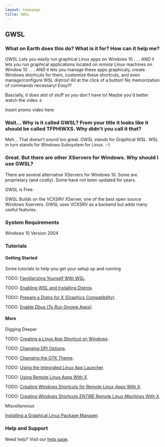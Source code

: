 ```yaml
---
layout: homepage
title: GWSL
---
```

## GWSL

### What on Earth does this do? What is it for? How can it help me?

GWSL Lets you easily run graphical Linux apps on Windows 10 . . . *AND* it lets you run graphical applications located on *remote* Linux machines on Window 10 . . . *AND* it lets you manage these apps graphicaly, create Windows shortcuts for them, customize these shortcuts, and even manage/configure WSL distros! All at the click of a button! No memorization of commands necessary! *Easy!!!*

Bascially, it does alot of stuff so *you* don't have to! Maybe you'd better watch the video ↓

Insert promo video here

### Wait... Why is it called GWSL? From your title it looks like it should be called TFPHIWXS. Why didn't you call it that?

Meh... That doesn't sound too great. GWSL stands for Graphical WSL. WSL in turn stands for Windows Subsystem for Linux. :-)

### Great. But there are other XServers for Windows. Why should I use GWSL?

There are several alternative XServers for Windows 10. Some are proprietary (and costly). Some have not been updated for years. 

GWSL is Free.

GWSL Builds on the VCXSRV XServer, one of the best open source Windows Xservers. GWSL uses VCXSRV as a backend but adds many useful features. 

### System Requirements

Windows 10 Version 2004



### Tutorials

#### Getting Started

Some tutorials to help you get your setup up and running

TODO: [Familiarizing Yourself With WSL](https://docs.microsoft.com/en-us/learn/modules/get-started-with-windows-subsystem-for-linux/1-introduction).

TODO: [Enabling WSL and Installing Distros](https://docs.microsoft.com/en-us/learn/modules/get-started-with-windows-subsystem-for-linux/2-enable-and-install).

TODO: [Prepare a Distro for X (Graphics Compatibility)](https://guides.github.com/features/mastering-markdown/).

TODO: [Enable Dbus (To Run Gnome Apps)](https://guides.github.com/features/mastering-markdown/).

#### More

Digging Deeper

TODO: [Creating a Linux App Shortcut on Windows](https://guides.github.com/features/mastering-markdown/).

TODO: [Changing DPI Options](https://guides.github.com/features/mastering-markdown/).

TODO: [Changing the GTK Theme](https://guides.github.com/features/mastering-markdown/).

TODO: [Using the Integrated Linux App Launcher](https://guides.github.com/features/mastering-markdown/).

TODO: [Using Remote Linux Apps With X](https://guides.github.com/features/mastering-markdown/).

TODO: [Creating Windows Shortcuts for Remote Linux *Apps* With X](https://guides.github.com/features/mastering-markdown/).

TODO: [Creating Windows Shortcuts *ENTIRE* Remote Linux *Machines* With X](https://guides.github.com/features/mastering-markdown/).

Miscellaneous

[Installing a Graphical Linux Package Manager](./tutorials/package-managers.html).

### Help and Support

Need help? Visit our [help page](https://opticos.github.io/gwsl/help.html).

